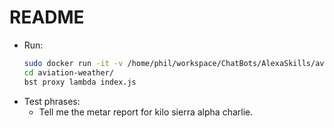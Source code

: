 # README

* Run: 
  ```bash
  sudo docker run -it -v /home/phil/workspace/ChatBots/AlexaSkills/aviation-weather/:/aviation-weather alexa
  cd aviation-weather/
  bst proxy lambda index.js
  ```
* Test phrases:
  * Tell me the metar report for kilo sierra alpha charlie.